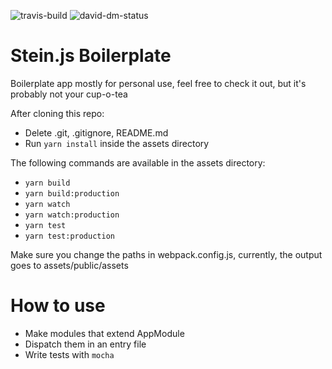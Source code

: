 ![travis-build]
![david-dm-status]

# Stein.js Boilerplate

Boilerplate app mostly for personal use, feel free to check it out, but it's probably not your cup-o-tea

After cloning this repo:

- Delete .git, .gitignore, README.md
- Run `yarn install` inside the assets directory

The following commands are available in the assets directory:

- `yarn build`
- `yarn build:production`
- `yarn watch`
- `yarn watch:production`
- `yarn test`
- `yarn test:production`


Make sure you change the paths in webpack.config.js, currently, the output goes to assets/public/assets

# How to use

- Make modules that extend AppModule
- Dispatch them in an entry file
- Write tests with `mocha`


[travis-build]: https://api.travis-ci.org/Milanzor/stein-boilerplate.svg?branch=master
[david-dm-status]: https://david-dm.org/milanzor/stein-boilerplate.svg
